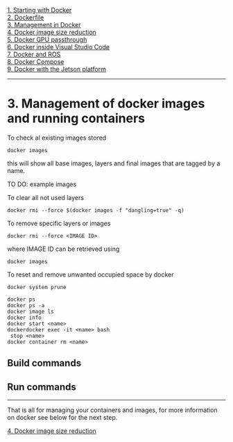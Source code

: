 
[1. Starting with Docker](docker_starting.md)  
[2. Dockerfile](docker_dockerfile.md)  
[3. Management in Docker](docker_management.md)  
[4. Docker image size reduction](docker_sizereduction.md)  
[5. Docker GPU passthrough](docker_gpu_passthrough.md)  
[6. Docker inside Visual Studio Code](docker_vscode.md)  
[7. Docker and ROS](docker_ros.md)  
[8. Docker Compose](docker_compose.md)  
[9. Docker with the Jetson platform](docker_jetson.md) 

___

# 3. Management of docker images and running containers


To check al existing images stored
```
docker images
```
this will show all base images, layers and final images that are tagged by a name.

TO DO: example images

To clear all not used layers
```
docker rmi --force $(docker images -f "dangling=true" -q)
```

To remove specific layers or images
```
docker rmi --force <IMAGE ID>
```
where IMAGE ID can be retrieved using 
```
docker images
```






To reset and remove unwanted occupied space by docker
```
docker system prune
```







```
docker ps
docker ps -a
docker image ls
docker info
docker start <name>
dockerdocker exec -it <name> bash
 stop <name>
docker container rm <name> 
```



## Build commands



## Run commands













___

That is all for managing your containers and images, for more information on docker see below for the next step.
 
[4. Docker image size reduction](docker_sizereduction.md)  

